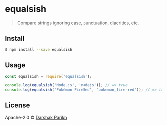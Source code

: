 # equalsish
> Compare strings ignoring case, punctuation, diacritics, etc.


## Install

```sh
$ npm install --save equalsish
```

## Usage

```js
const equalsish = require('equalsish');

console.log(equalsish('Node.js', 'nodejs')); // => true
console.log(equalsish('Pokémon FireRed', 'pokemon_fire-red')); // => true
```

## License

Apache-2.0 © [Darshak Parikh](github.com/dar5hak)
